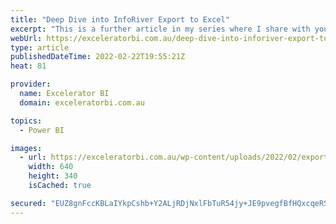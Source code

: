 ```yaml
---
title: "Deep Dive into InfoRiver Export to Excel"
excerpt: "This is a further article in my series where I share with you what I have learnt about the InfoRiver custom visual.  As good as Power BI is, it will take Microsoft many more years to make it fully featured.  Microsoft Excel is 37 years old, and I can assure [...]Read More »"
webUrl: https://exceleratorbi.com.au/deep-dive-into-inforiver-export-to-excel/
type: article
publishedDateTime: 2022-02-22T19:55:21Z
heat: 81

provider:
  name: Excelerator BI
  domain: exceleratorbi.com.au

topics:
  - Power BI

images:
  - url: https://exceleratorbi.com.au/wp-content/uploads/2022/02/export-to-excel-featured-image.gif
    width: 640
    height: 340
    isCached: true

secured: "EUZ8gnFccKBLaIYkpCshb+Y2ALjRDjNxlFbTuR54jy+JE9pvegfBfHQxcqeRS81zBH12T9jZCAYeGwQxYEmuGoiGClVQkA4OrRIB1vOkdhqmx09HSRrI6/YWZOvpSkEail+b4nAS/rutf6ZAeBSqHZGHeS+5lAnPv0PMmWZq0OSYb9/nVxnwUOTD1qOCgQq5Ktr443l+L6o8VmnRzIAA7sEPQukGerGVtVEeqjTGX+Vi6IMtOUuizybVtyINn7SIGOqWDrjBj3rU/1Be+Mg1joFOzZ3EWAxk5gz7j/uGGJf2K42yF4nlafh4pG4Ped7HMOwkSQOYJ+tdcXAltCR6xSPDRFQMN+axANAQFgNAsvk=;IxTjLfrP8b4wH3eTOszv0g=="
---
```


